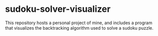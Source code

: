 # sudoku-solver-visualizer
This repository hosts a personal project of mine, and includes a program that visualizes the backtracking algorithm used to solve a sudoku puzzle.
